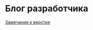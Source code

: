 # Блог разработчика

[Замечания к верстке](https://github.com/fedor108/blog/blob/master/posts/frontend-components.md)
